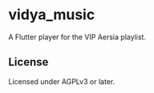 # vidya_music

A Flutter player for the VIP Aersia playlist.

## License

Licensed under AGPLv3 or later.
